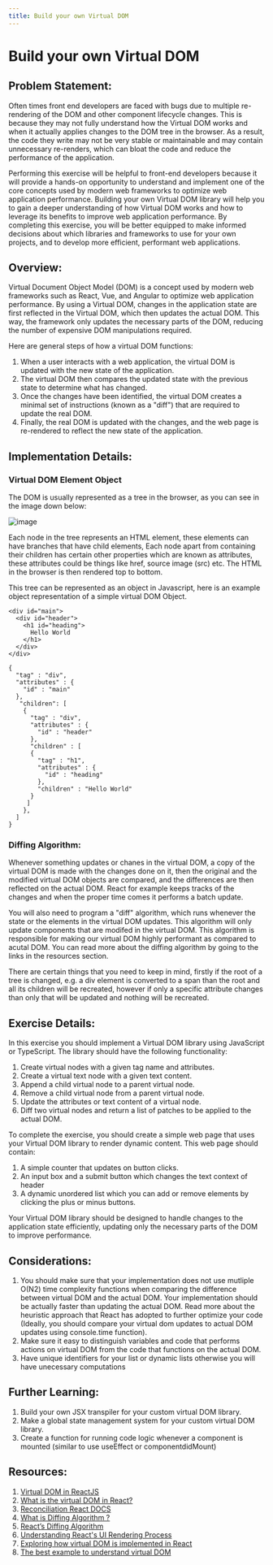 ```yaml
---
title: Build your own Virtual DOM
---
```

# Build your own Virtual DOM

## Problem Statement:

Often times front end developers are faced with bugs due to multiple re-rendering of the DOM and other component lifecycle changes. This is because they may not fully understand how the Virtual DOM works and when it actually applies changes to the DOM tree in the browser. As a result, the code they write may not be very stable or maintainable and may contain unnecessary re-renders, which can bloat the code and reduce the performance of the application.

Performing this exercise will be helpful to front-end developers because it will provide a hands-on opportunity to understand and implement one of the core concepts used by modern web frameworks to optimize web application performance. Building your own Virtual DOM library will help you to gain a deeper understanding of how Virtual DOM works and how to leverage its benefits to improve web application performance. By completing this exercise, you will be better equipped to make informed decisions about which libraries and frameworks to use for your own projects, and to develop more efficient, performant web applications.

## Overview:

Virtual Document Object Model (DOM) is a concept used by modern web frameworks such as React, Vue, and Angular to optimize web application performance. By using a Virtual DOM, changes in the application state are first reflected in the Virtual DOM, which then updates the actual DOM. This way, the framework only updates the necessary parts of the DOM, reducing the number of expensive DOM manipulations required.

Here are general steps of how a virtual DOM functions:

1. When a user interacts with a web application, the virtual DOM is updated with the new state of the application.
2. The virtual DOM then compares the updated state with the previous state to determine what has changed.
3. Once the changes have been identified, the virtual DOM creates a minimal set of instructions (known as a "diff") that are required to update the real DOM.
4. Finally, the real DOM is updated with the changes, and the web page is re-rendered to reflect the new state of the application.

## Implementation Details:

### Virtual DOM Element Object

The DOM is usually represented as a tree in the browser, as you can see in the image down below:

![image](https://user-images.githubusercontent.com/114756286/222674145-d5d6685e-590e-4f0b-97b4-4778217a9460.png)

Each node in the tree represents an HTML element, these elements can have branches that have child elements, Each node apart from containing their children has certain other properties which are known as attributes, these attributes could be things like href, source image (src) etc. The HTML in the browser is then rendered top to bottom.

This tree can be represented as an object in Javascript, here is an example object representation of a simple virtual DOM Object.

```
<div id="main">
  <div id="header">
    <h1 id="heading">
      Hello World 
    </h1>
  </div>
</div>
```

```
{
  "tag" : "div",
  "attributes" : {
    "id" : "main"
  },
   "children": [
    {
      "tag" : "div",
      "attributes" : {
        "id" : "header"
      },
      "children" : [
      {
        "tag" : "h1",
        "attributes" : {
          "id" : "heading"
        },
        "children" : "Hello World"
      }
     ]
    },
  ]
}
```

### Diffing Algorithm:

Whenever something updates or chanes in the virtual DOM, a copy of the virtual DOM is made with the changes done on it, then the original and the modified virtual DOM objects are compared, and the differences are then reflected on the actual DOM. React for example keeps tracks of the changes and when the proper time comes it performs a batch update.

You will also need to program a "diff" algorithm, which runs whenever the state or the elements in the virtual DOM updates. This algorithm will only update components that are modifed in the virtual DOM. This algorithm is responsible for making our virtual DOM highly performant as compared to acutal DOM. You can read more about the diffing algorithm by going to the links in the resources section. 

There are certain things that you need to keep in mind, firstly if the root of a tree is changed, e.g. a div element is converted to a span than the root and all its children will be recreated, however if only a specific attribute changes than only that will be updated and nothing will be recreated.

## Exercise Details:
In this exercise you should implement a Virtual DOM library using JavaScript or TypeScript. The library should have the following functionality:

1. Create virtual nodes with a given tag name and attributes.
2. Create a virtual text node with a given text content.
3. Append a child virtual node to a parent virtual node.
4. Remove a child virtual node from a parent virtual node.
5. Update the attributes or text content of a virtual node.
6. Diff two virtual nodes and return a list of patches to be applied to the actual DOM.

To complete the exercise, you should create a simple web page that uses your Virtual DOM library to render dynamic content. This web page should contain:
1. A simple counter that updates on button clicks.
2. An input box and a submit button which changes the text context of header
3. A dynamic unordered list which you can add or remove elements by clicking the plus or minus buttons.

Your Virtual DOM library should be designed to handle changes to the application state efficiently, updating only the necessary parts of the DOM to improve performance.


## Considerations:

1. You should make sure that your implementation does not use mutliple O(N2) time complexity functions when comparing the difference between virtual DOM and the actual DOM. Your implementation should be actually faster than updating the actual DOM. Read more about the heuristic approach that React has adopted to further optimize your code (Ideally, you should compare your virtual dom updates to actual DOM updates using console.time function).
2. Make sure it easy to distinguish variables and code that performs actions on virtual DOM from the code that functions on the actual DOM.
3. Have unique identifiers for your list or dynamic lists otherwise you will have unecessary computations
## Further Learning:

1. Build your own JSX transpiler for your custom virtual DOM library.
2. Make a global state management system for your custom virtual DOM library.
3. Create a function for running code logic whenever a component is mounted (similar to use useEffect or componentdidMount)

## Resources:

1. <a href = "https://medium.com/@happymishra66/virtual-dom-in-reactjs-43a3fdb1d130"> Virtual DOM in ReactJS </a>
2. <a href = "https://blog.logrocket.com/virtual-dom-react/#:~:text=React%20uses%20the%20virtual%20DOM,to%20write%20more%20predictable%20code." > What is the virtual DOM in React? </a>
3. <a href = "https://reactjs.org/docs/reconciliation.html" > Reconciliation React DOCS </a>
4. <a href = "https://www.geeksforgeeks.org/what-is-diffing-algorithm/"> What is Diffing Algorithm ? </a>
5. <a href = "https://javascript.plainenglish.io/reacts-diffing-algorithm-1a64cfefa4e0"> React’s Diffing Algorithm </a>
6. <a href = "https://www.youtube.com/watch?v=i793Qm6kv3U"> Understanding React's UI Rendering Process </a>
7. <a href = "https://indepth.dev/posts/1501/exploring-how-virtual-dom-is-implemented-in-react"> Exploring how virtual DOM is implemented in React </a>
8. <a href = "https://dev.to/maulik/the-best-example-to-understand-virtual-dom-4lfn" > The best example to understand virtual DOM </a>
